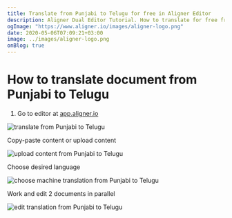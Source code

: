 ```yaml
---
title: Translate from Punjabi to Telugu for free in Aligner Editor
description: Aligner Dual Editor Tutorial. How to translate for free from Punjabi to Telugu. Aligner is multilingual document management platform. 
ogImage: "https://www.aligner.io/images/aligner-logo.png"
date: 2020-05-06T07:09:21+03:00
image: ../images/aligner-logo.png
onBlog: true
---
```


# How to translate document from Punjabi to Telugu

1. Go to editor at [app.aligner.io](https://app.aligner.io "Aligner App web page")

![translate from Punjabi to Telugu](../aligner-blank-editor.png "translate from Punjabi to Telugu")

Copy-paste content or upload content

![upload content from Punjabi to Telugu](../aligner-uploaded-document.png "upload content from Punjabi to Telugu")

Choose desired language

![choose machine translation from Punjabi to Telugu](../aligner-language-dropdown.png "choose machine translation from Punjabi to Telugu")

Work and edit 2 documents in parallel

![edit translation from Punjabi to Telugu](../aligner-double-sitded-editor.png "edit translation from Punjabi to Telugu")

